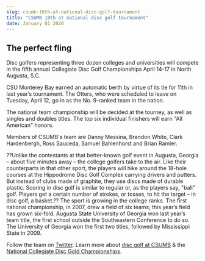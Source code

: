 ```yaml
---
slug: csumb-10th-at-national-disc-golf-tournament
title: "CSUMB 10th at national disc golf tournament"
date: January 01 2020
---
```


 
<h2>The perfect fling</h2>
<p>
  Disc golfers representing three dozen colleges and universities will compete
  in the fifth annual Collegiate Disc Golf Championships April 14&#45;17 in
  North Augusta, S.C.
</p>
<p>
  CSU Monterey Bay earned an automatic berth by virtue of its tie for 11th in
  last year’s tournament. The Otters, who were scheduled to leave on Tuesday,
  April 12, go in as the No. 9&#45;ranked team in the nation.
</p>
<p>
  The national team championship will be decided at the tourney, as well as
  singles and doubles titles. The top six individual finishers will earn "All
  American" honors.
</p>
<p>
  Members of CSUMB's team are Danny Messina, Brandon White, Clark Hardenbergh,
  Ross Sauceda, Samuel Bahlenhorst and Brian Ramler.
</p>
<p>
  ??Unlike the contestants at that better&#45;known golf event in Augusta,
  Georgia – about five minutes away – the college golfers take to the air. Like
  their counterparts in that other sport, the players will hike around the
  18&#45;hole courses at the Hippodrome Disc Golf Complex carrying drivers and
  putters. But instead of clubs made of graphite, they use discs made of durable
  plastic. Scoring in disc golf is similar to regular or, as the players say,
  "ball" golf. Players get a certain number of strokes, or tosses, to hit the
  target – in disc golf, a basket.?? The sport is growing in the college ranks.
  The first national championship, in 2007, drew a field of six teams; this
  year’s field has grown six&#45;fold. Augusta State University of Georgia won
  last year’s team title, the first school outside the Southeastern Conference
  to do so. The University of Georgia won the first two titles, followed by
  Mississippi State in 2009.
</p>
<p>
  Follow the team on <a href="https://twitter.com/csumbdiscgolf">Twitter</a>.
  Learn more about
  <a href="https://discgolf.clubs.csumb.edu/">disc golf at CSUMB</a> &amp; the
  <a href="https://www.ncdgc.com/">National Collegiate Disc Gold Championships</a
  >.
</p>
 
